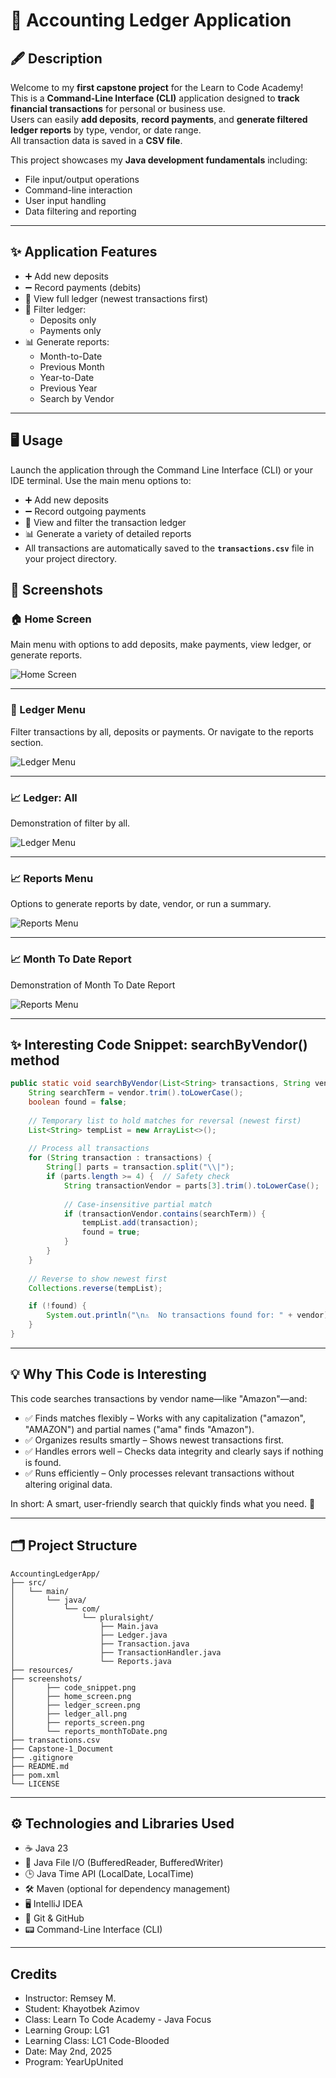 # 📒 Accounting Ledger Application

## 🖋️ Description
Welcome to my **first capstone project** for the Learn to Code Academy!  
This is a **Command-Line Interface (CLI)** application designed to **track financial transactions** for personal or business use.  
Users can easily **add deposits**, **record payments**, and **generate filtered ledger reports** by type, vendor, or date range.  
All transaction data is saved in a **CSV file**.

This project showcases my **Java development fundamentals** including:
- File input/output operations
- Command-line interaction
- User input handling
- Data filtering and reporting

---

## ✨ Application Features
- ➕ Add new deposits
- ➖ Record payments (debits)
- 📄 View full ledger (newest transactions first)
- 🔎 Filter ledger:
    - Deposits only
    - Payments only
- 📊 Generate reports:
    - Month-to-Date
    - Previous Month
    - Year-to-Date
    - Previous Year
    - Search by Vendor
---

  
## 🖥️ Usage
Launch the application through the Command Line Interface (CLI) or your IDE terminal.
Use the main menu options to:

- ➕ Add new deposits
- ➖ Record outgoing payments
- 📄 View and filter the transaction ledger
- 📊 Generate a variety of detailed reports
- All transactions are automatically saved to the **`transactions.csv`** file in your project directory.

## 📸 Screenshots

### 🏠 Home Screen
Main menu with options to add deposits, make payments, view ledger, or generate reports.

![Home Screen](screenshots/home_screen.png)

---

### 📒 Ledger Menu
Filter transactions by all, deposits or payments. Or navigate to the reports section.

![Ledger Menu](screenshots/ledger_screen.png)

---

### 📈 Ledger: All
Demonstration of filter by all.

![Ledger Menu](screenshots/ledger_all.png)

---

### 📈 Reports Menu
Options to generate reports by date, vendor, or run a summary.

![Reports Menu](screenshots/reports_screen.png)

---

### 📈 Month To Date Report
Demonstration of Month To Date Report

![Reports Menu](screenshots/reports_monthToDate.png)

---

## ✨ Interesting Code Snippet: searchByVendor() method
```java
public static void searchByVendor(List<String> transactions, String vendor) {
    String searchTerm = vendor.trim().toLowerCase();
    boolean found = false;
    
    // Temporary list to hold matches for reversal (newest first)
    List<String> tempList = new ArrayList<>();
    
    // Process all transactions
    for (String transaction : transactions) {
        String[] parts = transaction.split("\\|");
        if (parts.length >= 4) {  // Safety check
            String transactionVendor = parts[3].trim().toLowerCase();
            
            // Case-insensitive partial match
            if (transactionVendor.contains(searchTerm)) {
                tempList.add(transaction);
                found = true;
            }
        }
    }
    
    // Reverse to show newest first
    Collections.reverse(tempList);

    if (!found) {
        System.out.println("\n⚠️  No transactions found for: " + vendor);
    }
}
```

---

## 💡 Why This Code is Interesting
This code searches transactions by vendor name—like "Amazon"—and:

- ✅ Finds matches flexibly – Works with any capitalization ("amazon", "AMAZON") and partial names ("ama" finds "Amazon").
- ✅ Organizes results smartly – Shows newest transactions first.
- ✅ Handles errors well – Checks data integrity and clearly says if nothing is found.
- ✅ Runs efficiently – Only processes relevant transactions without altering original data.

In short: A smart, user-friendly search that quickly finds what you need. 🚀

---

## 🗂️ Project Structure
```plaintext
AccountingLedgerApp/
├── src/
│   └── main/
│       └── java/
│           └── com/
│               └── pluralsight/
│                   ├── Main.java
│                   ├── Ledger.java
│                   ├── Transaction.java
│                   ├── TransactionHandler.java
│                   └── Reports.java
├── resources/
├── screenshots/
│       ├── code_snippet.png
│       ├── home_screen.png
│       ├── ledger_screen.png
│       ├── ledger_all.png
│       ├── reports_screen.png
│       └── reports_monthToDate.png
├── transactions.csv
├── Capstone-1_Document
├── .gitignore
├── README.md
├── pom.xml
└── LICENSE
```

---

## ⚙️ Technologies and Libraries Used
- ☕ Java 23
- 📂 Java File I/O (BufferedReader, BufferedWriter)
- 🕒 Java Time API (LocalDate, LocalTime)
- 🛠️ Maven (optional for dependency management)
- 🖥️ IntelliJ IDEA
- 🐙 Git & GitHub
- 📟 Command-Line Interface (CLI)

---

## Credits
- Instructor: Remsey M.
- Student: Khayotbek Azimov
- Class: Learn To Code Academy - Java Focus
- Learning Group: LG1
- Learning Class: LC1 Code-Blooded
- Date: May 2nd, 2025
- Program: YearUpUnited